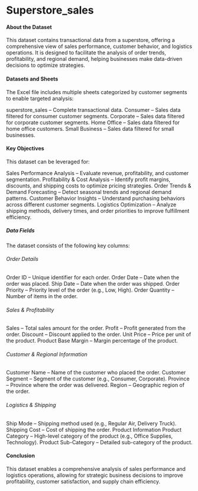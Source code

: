 # Superstore_sales

#### About the Dataset
This dataset contains transactional data from a superstore, offering a comprehensive view of sales performance, customer behavior, and logistics operations. It is designed to facilitate the analysis of order trends, profitability, and regional demand, helping businesses make data-driven decisions to optimize strategies.

#### Datasets and Sheets
The Excel file includes multiple sheets categorized by customer segments to enable targeted analysis:

superstore_sales – Complete transactional data.
Consumer – Sales data filtered for consumer customer segments.
Corporate – Sales data filtered for corporate customer segments.
Home Office – Sales data filtered for home office customers.
Small Business – Sales data filtered for small businesses.

#### Key Objectives
This dataset can be leveraged for:

Sales Performance Analysis – Evaluate revenue, profitability, and customer segmentation.
Profitability & Cost Analysis – Identify profit margins, discounts, and shipping costs to optimize pricing strategies.
Order Trends & Demand Forecasting – Detect seasonal trends and regional demand patterns.
Customer Behavior Insights – Understand purchasing behaviors across different customer segments.
Logistics Optimization – Analyze shipping methods, delivery times, and order priorities to improve fulfillment efficiency.

##### Data Fields
The dataset consists of the following key columns:

###### Order Details
Order ID – Unique identifier for each order.
Order Date – Date when the order was placed.
Ship Date – Date when the order was shipped.
Order Priority – Priority level of the order (e.g., Low, High).
Order Quantity – Number of items in the order.
###### Sales & Profitability
Sales – Total sales amount for the order.
Profit – Profit generated from the order.
Discount – Discount applied to the order.
Unit Price – Price per unit of the product.
Product Base Margin – Margin percentage of the product.
###### Customer & Regional Information
Customer Name – Name of the customer who placed the order.
Customer Segment – Segment of the customer (e.g., Consumer, Corporate).
Province – Province where the order was delivered.
Region – Geographic region of the order.
###### Logistics & Shipping
Ship Mode – Shipping method used (e.g., Regular Air, Delivery Truck).
Shipping Cost – Cost of shipping the order.
Product Information
Product Category – High-level category of the product (e.g., Office Supplies, Technology).
Product Sub-Category – Detailed sub-category of the product.

#### Conclusion
This dataset enables a comprehensive analysis of sales performance and logistics operations, allowing for strategic business decisions to improve profitability, customer satisfaction, and supply chain efficiency.


